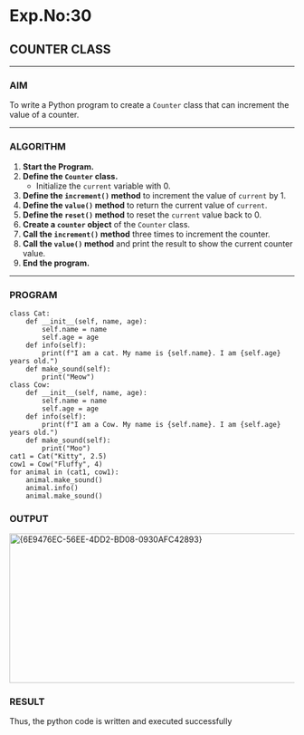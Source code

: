 # Exp.No:30  
## COUNTER CLASS

---

### AIM  
To write a Python program to create a `Counter` class that can increment the value of a counter.

---

### ALGORITHM

1. **Start the Program.**
2. **Define the `Counter` class.**
   - Initialize the `current` variable with 0.
3. **Define the `increment()` method** to increment the value of `current` by 1.
4. **Define the `value()` method** to return the current value of `current`.
5. **Define the `reset()` method** to reset the `current` value back to 0.
6. **Create a `counter` object** of the `Counter` class.
7. **Call the `increment()` method** three times to increment the counter.
8. **Call the `value()` method** and print the result to show the current counter value.
9. **End the program.**

---

### PROGRAM

```
class Cat:
    def __init__(self, name, age):
        self.name = name
        self.age = age
    def info(self):
        print(f"I am a cat. My name is {self.name}. I am {self.age} years old.")
    def make_sound(self):
        print("Meow")
class Cow:
    def __init__(self, name, age):
        self.name = name
        self.age = age
    def info(self):
        print(f"I am a Cow. My name is {self.name}. I am {self.age} years old.")
    def make_sound(self):
        print("Moo")
cat1 = Cat("Kitty", 2.5)
cow1 = Cow("Fluffy", 4)
for animal in (cat1, cow1):
    animal.make_sound()
    animal.info()
    animal.make_sound()
```

### OUTPUT
<img width="801" height="264" alt="{6E9476EC-56EE-4DD2-BD08-0930AFC42893}" src="https://github.com/user-attachments/assets/c9fcfcb9-69f4-4dd8-93fd-cac606c0f957" />

### RESULT
Thus, the python code is written and executed successfully
